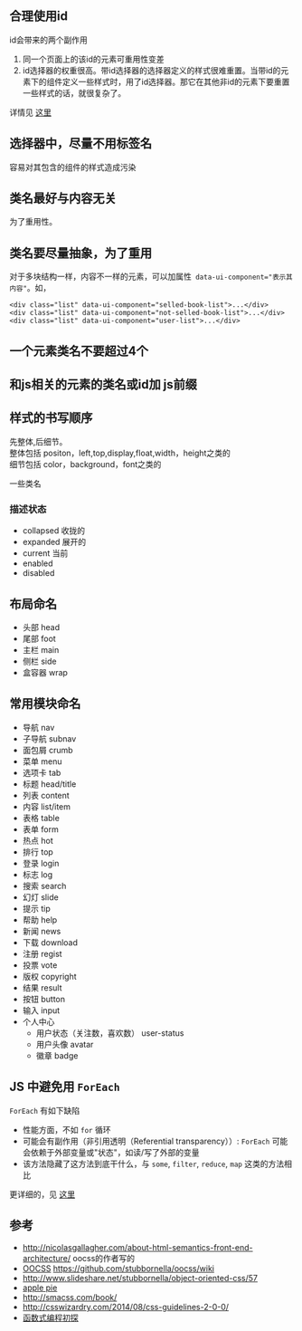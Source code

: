 ## 合理使用id
id会带来的两个副作用
1. 同一个页面上的该id的元素可重用性变差
1. id选择器的权重很高。带id选择器的选择器定义的样式很难重置。当带id的元素下的组件定义一些样式时，用了id选择器。那它在其他非id的元素下要重置一些样式的话，就很复杂了。

详情见 [这里](http://csswizardry.com/2011/09/when-using-ids-can-be-a-pain-in-the-class/)

## 选择器中，尽量不用标签名
容易对其包含的组件的样式造成污染

## 类名最好与内容无关
为了重用性。

## 类名要尽量抽象，为了重用
对于多块结构一样，内容不一样的元素，可以加属性` data-ui-component="表示其内容"`。如，
```
<div class="list" data-ui-component="selled-book-list">...</div>
<div class="list" data-ui-component="not-selled-book-list">...</div>
<div class="list" data-ui-component="user-list">...</div>
```

## 一个元素类名不要超过4个

## 和js相关的元素的类名或id加 js前缀

## 样式的书写顺序
先整体,后细节。    
整体包括 positon，left,top,display,float,width，height之类的    
细节包括 color，background，font之类的



一些类名
### 描述状态
* collapsed 收拢的
* expanded 展开的
* current 当前
* enabled
* disabled

## 布局命名
* 头部 head
* 尾部 foot
* 主栏 main
* 侧栏 side
* 盒容器 wrap
## 常用模块命名
* 导航 nav
* 子导航 subnav
* 面包屑 crumb
* 菜单 menu
* 选项卡 tab
* 标题 head/title
* 列表 content
* 内容 list/item
* 表格 table
* 表单 form
* 热点 hot
* 排行 top
* 登录 login
* 标志 log
* 搜索 search
* 幻灯 slide
* 提示 tip
* 帮助 help
* 新闻 news
* 下载 download
* 注册 regist
* 投票 vote
* 版权 copyright
* 结果 result
* 按钮 button
* 输入 input
* 个人中心
	* 用户状态（关注数，喜欢数） user-status
	* 用户头像 avatar
	* 徽章  badge

## JS 中避免用 `ForEach`
`ForEach` 有如下缺陷
* 性能方面，不如 `for` 循环
* 可能会有副作用（非引用透明（Referential transparency））: `ForEach` 可能会依赖于外部变量或"状态"，如读/写了外部的变量
* 该方法隐藏了这方法到底干什么，与 `some`, `filter`, `reduce`, `map` 这类的方法相比

更详细的，见 [这里](http://aeflash.com/2014-11/avoid-foreach.html)


## 参考
* http://nicolasgallagher.com/about-html-semantics-front-end-architecture/ oocss的作者写的
* [OOCSS](https://github.com/stubbornella/oocss/wiki)
https://github.com/stubbornella/oocss/wiki
* http://www.slideshare.net/stubbornella/object-oriented-css/57
* [apple pie](http://www.apppie.org/g)
* http://smacss.com/book/
* http://csswizardry.com/2014/08/css-guidelines-2-0-0/
* [函数式编程初探](http://www.ruanyifeng.com/blog/2012/04/functional_programming.html)